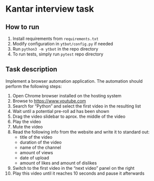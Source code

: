 # Kantar interview task

## How to run

1. Install requirements from `requirements.txt`
1. Modify configuration in `ytbot/config.py` if needed
1. Run `python3 -m ytbot` in the repo directory
1. To run tests, simply run `pytest` repo directory

## Task description

Implement a browser automation application. The automation should perform
the following steps:

1. Open Chrome browser installed on the hosting system
1. Browse to https://www.youtube.com
1. Search for “Python” and select the first video in the resulting list
1. Wait until a potential pre-roll ad has been shown
1. Drag the video slidebar to aprox. the middle of the video
1. Play the video
1. Mute the video
1. Read the following info from the website and write it to standard out:
   * title of the video
   * duration of the video
   * name of the channel
   * amount of views
   * date of upload
   * amount of likes and amount of dislikes
1. Switch to the first video in the “next video” panel on the right
1. Play this video until it reaches 10 seconds and pause it afterwards